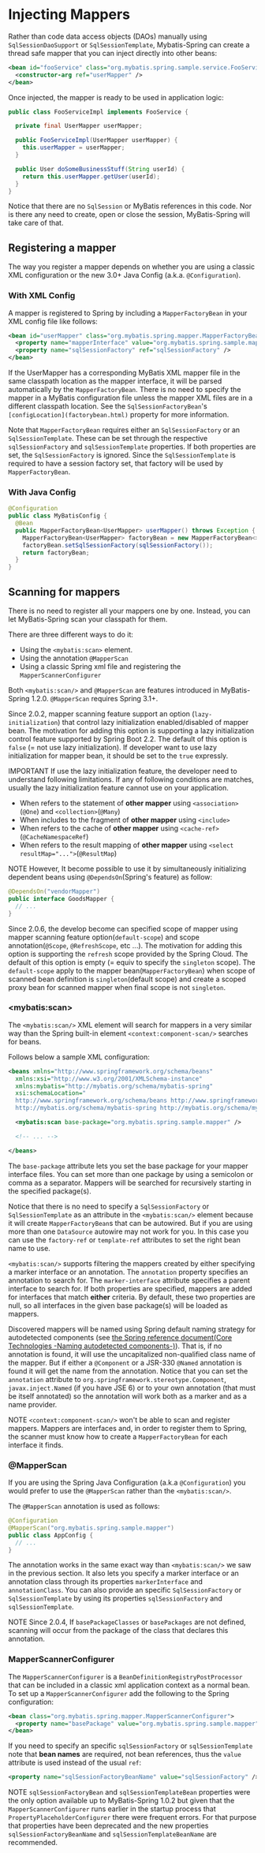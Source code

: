 <a name="Injecting_Mappers"></a>
# Injecting Mappers

Rather than code data access objects (DAOs) manually using `SqlSessionDaoSupport` or `SqlSessionTemplate`, Mybatis-Spring can create a thread safe mapper that you can inject directly into other beans:

```xml
<bean id="fooService" class="org.mybatis.spring.sample.service.FooServiceImpl">
  <constructor-arg ref="userMapper" />
</bean>
```

Once injected, the mapper is ready to be used in application logic:

```java
public class FooServiceImpl implements FooService {

  private final UserMapper userMapper;

  public FooServiceImpl(UserMapper userMapper) {
    this.userMapper = userMapper;
  }

  public User doSomeBusinessStuff(String userId) {
    return this.userMapper.getUser(userId);
  }
}
```
    
Notice that there are no `SqlSession` or MyBatis references in this code. Nor is there any need to create, open or close the session, MyBatis-Spring will take care of that.

<a name="register"></a>
## Registering a mapper

The way you register a mapper depends on whether you are using a classic XML configuration or the new 3.0+ Java Config (a.k.a. `@Configuration`).

### With XML Config

A mapper is registered to Spring by including a `MapperFactoryBean` in your XML config file like follows:

```xml
<bean id="userMapper" class="org.mybatis.spring.mapper.MapperFactoryBean">
  <property name="mapperInterface" value="org.mybatis.spring.sample.mapper.UserMapper" />
  <property name="sqlSessionFactory" ref="sqlSessionFactory" />
</bean>
```

If the UserMapper has a corresponding MyBatis XML mapper file in the same classpath location as the mapper interface, it will be parsed automatically by the `MapperFactoryBean`.
There is no need to specify the mapper in a MyBatis configuration file unless the mapper XML files are in a different classpath location. See the `SqlSessionFactoryBean`'s `[configLocation](factorybean.html)` property for more information.

Note that `MapperFactoryBean` requires either an `SqlSessionFactory` or an `SqlSessionTemplate`. These can be set through the respective `sqlSessionFactory` and `sqlSessionTemplate` properties.
If both properties are set, the `SqlSessionFactory` is ignored. Since the `SqlSessionTemplate` is required to have a session factory set, that factory will be used by `MapperFactoryBean`.

### With Java Config

```java
@Configuration
public class MyBatisConfig {
  @Bean
  public MapperFactoryBean<UserMapper> userMapper() throws Exception {
    MapperFactoryBean<UserMapper> factoryBean = new MapperFactoryBean<>(UserMapper.class);
    factoryBean.setSqlSessionFactory(sqlSessionFactory());
    return factoryBean;
  }
}
```

<a name="scan"></a>
## Scanning for mappers

There is no need to register all your mappers one by one. Instead, you can let MyBatis-Spring scan your classpath for them.

There are three different ways to do it:

* Using the `<mybatis:scan>` element.
* Using the annotation `@MapperScan`
* Using a classic Spring xml file and registering the `MapperScannerConfigurer`

Both `<mybatis:scan/>` and `@MapperScan` are features introduced in MyBatis-Spring 1.2.0. `@MapperScan` requires Spring 3.1+.

Since 2.0.2, mapper scanning feature support an option (`lazy-initialization`) that control lazy initialization enabled/disabled of mapper bean.
The motivation for adding this option is supporting a lazy initialization control feature supported by Spring Boot 2.2. The default of this option is `false` (= not use lazy initialization).
If developer want to use lazy initialization for mapper bean, it should be set to the `true` expressly.

<span class="label important">IMPORTANT</span>
If use the lazy initialization feature, the developer need to understand following limitations. If any of following conditions are matches, usually the lazy initialization feature cannot use on your application.

* When refers to the statement of **other mapper** using `<association>`(`@One`) and `<collection>`(`@Many`)
* When includes to the fragment of **other mapper** using `<include>`
* When refers to the cache of **other mapper** using `<cache-ref>`(`@CacheNamespaceRef`)
* When refers to the result mapping of **other mapper** using `<select resultMap="...">`(`@ResultMap`)

<span class="label important">NOTE</span>
However, It become possible to use it by simultaneously initializing dependent beans using `@DependsOn`(Spring's feature) as follow:

```java
@DependsOn("vendorMapper")
public interface GoodsMapper {
  // ...
}
```

Since 2.0.6, the develop become can specified scope of mapper using mapper scanning feature option(`default-scope`) and scope annotation(`@Scope`, `@RefreshScope`, etc ...).
The motivation for adding this option is supporting the `refresh` scope provided by the Spring Cloud. The default of this option is empty (= equiv to specify the `singleton` scope).
The `default-scope` apply to the mapper bean(`MapperFactoryBean`) when scope of scanned bean definition is `singleton`(default scope) and create a scoped proxy bean for scanned mapper when final scope is not `singleton`.

### \<mybatis:scan\>

The `<mybatis:scan/>` XML element will search for mappers in a very similar way than the Spring built-in element `<context:component-scan/>` searches for beans.

Follows below a sample XML configuration:

```xml
<beans xmlns="http://www.springframework.org/schema/beans"
  xmlns:xsi="http://www.w3.org/2001/XMLSchema-instance"
  xmlns:mybatis="http://mybatis.org/schema/mybatis-spring"
  xsi:schemaLocation="
  http://www.springframework.org/schema/beans http://www.springframework.org/schema/beans/spring-beans.xsd
  http://mybatis.org/schema/mybatis-spring http://mybatis.org/schema/mybatis-spring.xsd">

  <mybatis:scan base-package="org.mybatis.spring.sample.mapper" />

  <!-- ... -->

</beans>
```

The `base-package` attribute lets you set the base package for your mapper interface files. You can set more than one package by using a semicolon or comma as a separator. Mappers will be searched for recursively starting in the specified package(s).

Notice that there is no need to specify a `SqlSessionFactory` or `SqlSessionTemplate` as an attribute in the `<mybatis:scan/>` element because it will create `MapperFactoryBean`s that can be autowired.
But if you are using more than one `DataSource` autowire may not work for you. In this case you can use the `factory-ref` or `template-ref` attributes to set the right bean name to use.

`<mybatis:scan/>` supports filtering the mappers created by either specifying a marker interface or an annotation. The `annotation` property specifies an annotation to search for.
The `marker-interface` attribute specifies a parent interface to search for. If both properties are specified, mappers are added for interfaces that match **either** criteria.
By default, these two properties are null, so all interfaces in the given base package(s) will be loaded as mappers.

Discovered mappers will be named using Spring default naming strategy for autodetected components (see [the Spring reference document(Core Technologies -Naming autodetected components-)](https://docs.spring.io/spring/docs/current/spring-framework-reference/core.html#beans-scanning-name-generator)).
That is, if no annotation is found, it will use the uncapitalized non-qualified class name of the mapper. But if either a `@Component` or a JSR-330 `@Named` annotation is found it will get the name from the annotation.
Notice that you can set the `annotation` attribute to `org.springframework.stereotype.Component`, `javax.inject.Named` (if you have JSE 6) or to your own annotation (that must be itself annotated) so the annotation will work both as a marker and as a name provider.

<span class="label important">NOTE</span>
`<context:component-scan/>` won't be able to scan and register mappers. Mappers are interfaces and, in order to register them to Spring, the scanner must know how to create a `MapperFactoryBean` for each interface it finds.

### @MapperScan

If you are using the Spring Java Configuration (a.k.a `@Configuration`) you would prefer to use the `@MapperScan` rather than the `<mybatis:scan/>`.

The `@MapperScan` annotation is used as follows:

```java
@Configuration
@MapperScan("org.mybatis.spring.sample.mapper")
public class AppConfig {
  // ...
}
```

The annotation works in the same exact way than `<mybatis:scan/>` we saw in the previous section. It also lets you specify a marker interface or an annotation class through its properties `markerInterface` and `annotationClass`.
You can also provide an specific `SqlSessionFactory` or `SqlSessionTemplate` by using its properties `sqlSessionFactory` and `sqlSessionTemplate`.

<span class="label important">NOTE</span>
Since 2.0.4, If `basePackageClasses` or `basePackages` are not defined, scanning will occur from the package of the class that declares this annotation.

### MapperScannerConfigurer

The `MapperScannerConfigurer` is a `BeanDefinitionRegistryPostProcessor` that can be included in a classic xml application context as a normal bean.
To set up a `MapperScannerConfigurer` add the following to the Spring configuration:

```xml
<bean class="org.mybatis.spring.mapper.MapperScannerConfigurer">
  <property name="basePackage" value="org.mybatis.spring.sample.mapper" />
</bean>
```

If you need to specify an specific `sqlSessionFactory` or `sqlSessionTemplate` note that **bean names** are required, not bean references, thus the `value` attribute is used instead of the usual `ref`:

```xml
<property name="sqlSessionFactoryBeanName" value="sqlSessionFactory" />
```

<span class="label important">NOTE</span>
`sqlSessionFactoryBean` and `sqlSessionTemplateBean` properties were the only option available up to MyBatis-Spring 1.0.2 but given that the `MapperScannerConfigurer` runs earlier in the startup process that `PropertyPlaceholderConfigurer` there were frequent errors.
For that purpose that properties have been deprecated and the new properties `sqlSessionFactoryBeanName` and `sqlSessionTemplateBeanName` are recommended.
